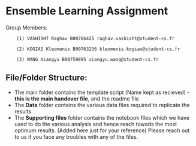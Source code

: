 # Ensemble Learning Assignment 

Group Members:

        (1) VASHISHT Raghav B00766425 raghav.vashisht@student-cs.fr
        
        (2) KOGIAS Kleomenis B00763236 kleomenis.kogias@student-cs.fr 
        
        (3) WANG Xiangyu B00759895 xiangyu.wang@student-cs.fr
 
 ## File/Folder Structure:
 
  - The main folder contains the template script (Name kept as recieved) - **this is the main handover file**, and the readme file
  - The **Data** folder contains the various data files required to replicate the results
  - The **Supporting files** folder contains the notebook files which we have  used to do the various analysis and hence reach towads the most optimum results. (Added here just for your reference)
 Please reach out to us if you face any troubles with any of the files.
